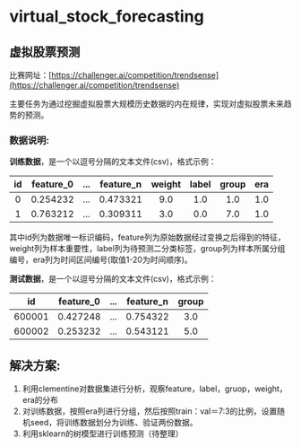 # virtual\_stock_forecasting
## **虚拟股票预测**

比赛网址：[https://challenger.ai/competition/trendsense](https://challenger.ai/competition/trendsense)

主要任务为通过挖掘虚拟股票大规模历史数据的内在规律，实现对虚拟股票未来趋势的预测。

### 数据说明:

**训练数据**，是一个以逗号分隔的文本文件(csv)，格式示例：

|id|feature_0|...|feature_n|weight|label|group|era|
|:---:|:---:|:---:|:---:|:---:|:---:|:---:|:---:|
|0|0.254232|...|0.473321|9.0|1.0|1.0|1.0|
|1|0.763212|...|0.309311|3.0|0.0|7.0|1.0|

其中id列为数据唯一标识编码，feature列为原始数据经过变换之后得到的特征，weight列为样本重要性，label列为待预测二分类标签，group列为样本所属分组编号，era列为时间区间编号(取值1-20为时间顺序)。

**测试数据**，是一个以逗号分隔的文本文件(csv)，格式示例：

|id|feature_0|...|feature_n|group|
|:---:|:---:|:---:|:---:|:---:|
|600001|0.427248|...|0.754322|3.0|
|600002|0.253232|...|0.543121|5.0|


## 解决方案:

1. 利用clementine对数据集进行分析，观察feature，label，gruop，weight，era的分布
2. 对训练数据，按照era列进行分组，然后按照train：val＝7:3的比例，设置随机seed，将训练数据划分为训练、验证两份数据。
3. 利用sklearn的树模型进行训练预测（待整理）